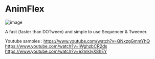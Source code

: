 # AnimFlex
![image](https://user-images.githubusercontent.com/79690923/228850713-4511b60c-e356-4a82-8020-8d0648f8ef3a.png)


A fast (faster than DOTween) and simple to use Sequencer & Tweener.

Youtube samples :
https://www.youtube.com/watch?v=QNxzgGmmYhQ  
https://www.youtube.com/watch?v=lWghzbCR2ds  
https://www.youtube.com/watch?v=e2mkIyX8hEY
